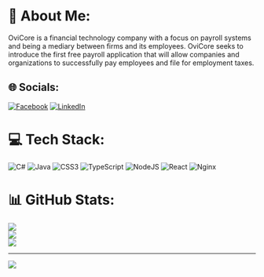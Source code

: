 # 💫 About Me:
OviCore is a financial technology company with a focus on payroll systems and being a mediary between firms and its employees. OviCore seeks to introduce the first free payroll application that will allow companies and organizations to successfully pay employees and file for employment taxes.


## 🌐 Socials:
[![Facebook](https://img.shields.io/badge/Facebook-%231877F2.svg?logo=Facebook&logoColor=white)](https://facebook.com/https://www.facebook.com/ovicore) [![LinkedIn](https://img.shields.io/badge/LinkedIn-%230077B5.svg?logo=linkedin&logoColor=white)](https://linkedin.com/in/https://www.linkedin.com/company/ovicore) 

# 💻 Tech Stack:
![C#](https://img.shields.io/badge/c%23-%23239120.svg?style=for-the-badge&logo=c-sharp&logoColor=white) ![Java](https://img.shields.io/badge/java-%23ED8B00.svg?style=for-the-badge&logo=java&logoColor=white) ![CSS3](https://img.shields.io/badge/css3-%231572B6.svg?style=for-the-badge&logo=css3&logoColor=white) ![TypeScript](https://img.shields.io/badge/typescript-%23007ACC.svg?style=for-the-badge&logo=typescript&logoColor=white) ![NodeJS](https://img.shields.io/badge/node.js-6DA55F?style=for-the-badge&logo=node.js&logoColor=white) ![React](https://img.shields.io/badge/react-%2320232a.svg?style=for-the-badge&logo=react&logoColor=%2361DAFB) ![Nginx](https://img.shields.io/badge/nginx-%23009639.svg?style=for-the-badge&logo=nginx&logoColor=white)
# 📊 GitHub Stats:
![](https://github-readme-stats.vercel.app/api?username=OviCore&theme=blue-green&hide_border=false&include_all_commits=true&count_private=true)<br/>
![](https://github-readme-streak-stats.herokuapp.com/?user=OviCore&theme=blue-green&hide_border=false)<br/>
![](https://github-readme-stats.vercel.app/api/top-langs/?username=OviCore&theme=blue-green&hide_border=false&include_all_commits=true&count_private=true&layout=compact)

---
[![](https://ovicore.com/wp-content/uploads/2021/12/logo-name-e1661135920915.png)](https://ovicore.com)
